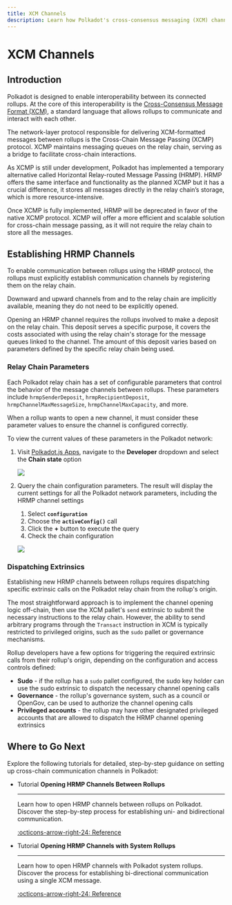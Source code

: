```yaml
---
title: XCM Channels
description: Learn how Polkadot's cross-consensus messaging (XCM) channels connect rollups, facilitating communication and blockchain interaction.
---
```


# XCM Channels

## Introduction

Polkadot is designed to enable interoperability between its connected rollups. At the core of this interoperability is the [Cross-Consensus Message Format (XCM)](https://wiki.polkadot.network/docs/learn-xcm), a standard language that allows rollups to communicate and interact with each other.

The network-layer protocol responsible for delivering XCM-formatted messages between rollups is the Cross-Chain Message Passing (XCMP) protocol. XCMP maintains messaging queues on the relay chain, serving as a bridge to facilitate cross-chain interactions.

As XCMP is still under development, Polkadot has implemented a temporary alternative called Horizontal Relay-routed Message Passing (HRMP). HRMP offers the same interface and functionality as the planned XCMP but it has a crucial difference, it stores all messages directly in the relay chain’s storage, which is more resource-intensive.

Once XCMP is fully implemented, HRMP will be deprecated in favor of the native XCMP protocol. XCMP will offer a more efficient and scalable solution for cross-chain message passing, as it will not require the relay chain to store all the messages.

## Establishing HRMP Channels

To enable communication between rollups using the HRMP protocol, the rollups must explicitly establish communication channels by registering them on the relay chain.

Downward and upward channels from and to the relay chain are implicitly available, meaning they do not need to be explicitly opened.

Opening an HRMP channel requires the rollups involved to make a deposit on the relay chain. This deposit serves a specific purpose, it covers the costs associated with using the relay chain's storage for the message queues linked to the channel. The amount of this deposit varies based on parameters defined by the specific relay chain being used.

### Relay Chain Parameters

Each Polkadot relay chain has a set of configurable parameters that control the behavior of the message channels between rollups. These parameters include `hrmpSenderDeposit`, `hrmpRecipientDeposit`, `hrmpChannelMaxMessageSize`, `hrmpChannelMaxCapacity`, and more.

When a rollup wants to open a new channel, it must consider these parameter values to ensure the channel is configured correctly.

To view the current values of these parameters in the Polkadot network:

1. Visit [Polkadot.js Apps](https://polkadot.js.org/apps/?rpc=wss%3A%2F%2Fpolkadot.api.onfinality.io%2Fpublic-ws#/explorer), navigate to the **Developer** dropdown and select the **Chain state** option

    ![](/images/develop/interoperability/xcm-channels/xcm-channels-1.webp)

2. Query the chain configuration parameters. The result will display the current settings for all the Polkadot network parameters, including the HRMP channel settings
    1. Select **`configuration`**
    2. Choose the **`activeConfig()`** call
    3. Click the **+** button to execute the query
    4. Check the chain configuration

    ![](/images/develop/interoperability/xcm-channels/xcm-channels-2.webp)

### Dispatching Extrinsics

Establishing new HRMP channels between rollups requires dispatching specific extrinsic calls on the Polkadot relay chain from the rollup's origin.

The most straightforward approach is to implement the channel opening logic off-chain, then use the XCM pallet's `send` extrinsic to submit the necessary instructions to the relay chain. However, the ability to send arbitrary programs through the `Transact` instruction in XCM is typically restricted to privileged origins, such as the `sudo` pallet or governance mechanisms.

Rollup developers have a few options for triggering the required extrinsic calls from their rollup's origin, depending on the configuration and access controls defined:

- **Sudo** - if the rollup has a `sudo` pallet configured, the sudo key holder can use the sudo extrinsic to dispatch the necessary channel opening calls
- **Governance** - the rollup's governance system, such as a council or OpenGov, can be used to authorize the channel opening calls
- **Privileged accounts** - the rollup may have other designated privileged accounts that are allowed to dispatch the HRMP channel opening extrinsics

## Where to Go Next

Explore the following tutorials for detailed, step-by-step guidance on setting up cross-chain communication channels in Polkadot:

<div class="grid cards" markdown>

-   <span class="badge tutorial">Tutorial</span> __Opening HRMP Channels Between Rollups__

    ---

    Learn how to open HRMP channels between rollups on Polkadot. Discover the step-by-step process for establishing uni- and bidirectional communication.

    [:octicons-arrow-right-24: Reference](/tutorials/interoperability/xcm-channels/para-to-para/)

-   <span class="badge tutorial">Tutorial</span> __Opening HRMP Channels with System Rollups__

    ---

    Learn how to open HRMP channels with Polkadot system rollups. Discover the process for establishing bi-directional communication using a single XCM message.

    [:octicons-arrow-right-24: Reference](/tutorials/interoperability/xcm-channels/para-to-system/)

</div>